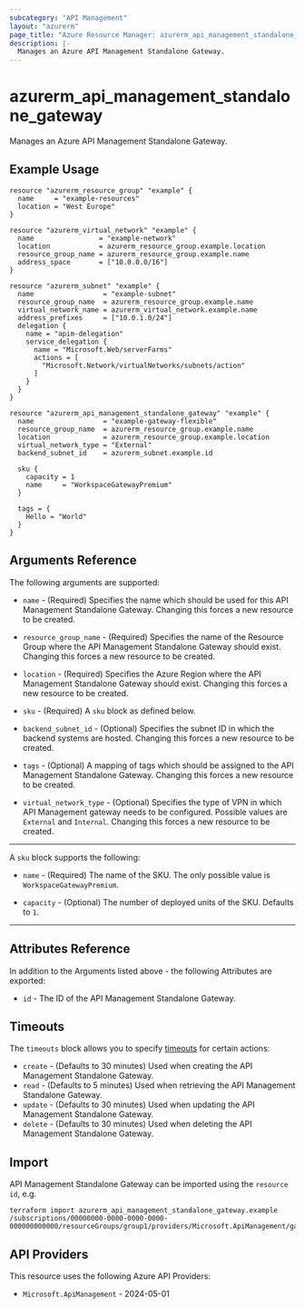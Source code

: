 ```yaml
---
subcategory: "API Management"
layout: "azurerm"
page_title: "Azure Resource Manager: azurerm_api_management_standalone_gateway"
description: |-
  Manages an Azure API Management Standalone Gateway.
---
```


# azurerm_api_management_standalone_gateway

Manages an Azure API Management Standalone Gateway.

## Example Usage

```hcl
resource "azurerm_resource_group" "example" {
  name     = "example-resources"
  location = "West Europe"
}

resource "azurerm_virtual_network" "example" {
  name                = "example-network"
  location            = azurerm_resource_group.example.location
  resource_group_name = azurerm_resource_group.example.name
  address_space       = ["10.0.0.0/16"]
}

resource "azurerm_subnet" "example" {
  name                 = "example-subnet"
  resource_group_name  = azurerm_resource_group.example.name
  virtual_network_name = azurerm_virtual_network.example.name
  address_prefixes     = ["10.0.1.0/24"]
  delegation {
    name = "apim-delegation"
    service_delegation {
      name = "Microsoft.Web/serverFarms"
      actions = [
        "Microsoft.Network/virtualNetworks/subnets/action"
      ]
    }
  }
}

resource "azurerm_api_management_standalone_gateway" "example" {
  name                 = "example-gateway-flexible"
  resource_group_name  = azurerm_resource_group.example.name
  location             = azurerm_resource_group.example.location
  virtual_network_type = "External"
  backend_subnet_id    = azurerm_subnet.example.id

  sku {
    capacity = 1
    name     = "WorkspaceGatewayPremium"
  }

  tags = {
    Hello = "World"
  }
}
```

## Arguments Reference

The following arguments are supported:

* `name` - (Required) Specifies the name which should be used for this API Management Standalone Gateway. Changing this forces a new resource to be created.

* `resource_group_name` - (Required) Specifies the name of the Resource Group where the API Management Standalone Gateway should exist. Changing this forces a new resource to be created.

* `location` - (Required) Specifies the Azure Region where the API Management Standalone Gateway should exist. Changing this forces a new resource to be created.

* `sku` - (Required) A `sku` block as defined below.

* `backend_subnet_id` - (Optional) Specifies the subnet ID in which the backend systems are hosted. Changing this forces a new resource to be created.

* `tags` - (Optional) A mapping of tags which should be assigned to the API Management Standalone Gateway. Changing this forces a new resource to be created.

* `virtual_network_type` - (Optional) Specifies the type of VPN in which API Management gateway needs to be configured. Possible values are `External` and `Internal`. Changing this forces a new resource to be created.

---

A `sku` block supports the following:

* `name` - (Required) The name of the SKU. The only possible value is `WorkspaceGatewayPremium`.

* `capacity` - (Optional) The number of deployed units of the SKU. Defaults to `1`.

---

## Attributes Reference

In addition to the Arguments listed above - the following Attributes are exported:

* `id` - The ID of the API Management Standalone Gateway.

## Timeouts

The `timeouts` block allows you to specify [timeouts](https://www.terraform.io/docs/configuration/resources.html#timeouts) for certain actions:

* `create` - (Defaults to 30 minutes) Used when creating the API Management Standalone Gateway.
* `read` - (Defaults to 5 minutes) Used when retrieving the API Management Standalone Gateway.
* `update` - (Defaults to 30 minutes) Used when updating the API Management Standalone Gateway.
* `delete` - (Defaults to 30 minutes) Used when deleting the API Management Standalone Gateway.

## Import

API Management Standalone Gateway can be imported using the `resource id`, e.g.

```shell
terraform import azurerm_api_management_standalone_gateway.example /subscriptions/00000000-0000-0000-0000-000000000000/resourceGroups/group1/providers/Microsoft.ApiManagement/gateways/gateway1
```

## API Providers
<!-- This section is generated, changes will be overwritten -->
This resource uses the following Azure API Providers:

* `Microsoft.ApiManagement` - 2024-05-01
